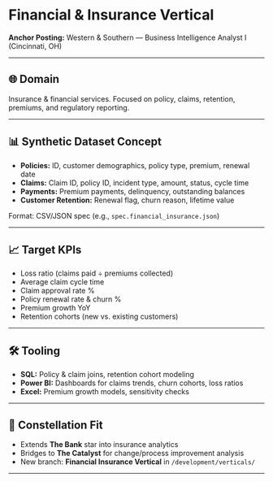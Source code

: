 # Financial & Insurance Vertical  
**Anchor Posting:** Western & Southern — Business Intelligence Analyst I (Cincinnati, OH)

---

## 🌐 Domain
Insurance & financial services. Focused on policy, claims, retention, premiums, and regulatory reporting.

---

## 📊 Synthetic Dataset Concept
- **Policies:** ID, customer demographics, policy type, premium, renewal date  
- **Claims:** Claim ID, policy ID, incident type, amount, status, cycle time  
- **Payments:** Premium payments, delinquency, outstanding balances  
- **Customer Retention:** Renewal flag, churn reason, lifetime value  

Format: CSV/JSON spec (e.g., `spec.financial_insurance.json`)  

---

## 📈 Target KPIs
- Loss ratio (claims paid ÷ premiums collected)  
- Average claim cycle time  
- Claim approval rate %  
- Policy renewal rate & churn %  
- Premium growth YoY  
- Retention cohorts (new vs. existing customers)  

---

## 🛠️ Tooling
- **SQL:** Policy & claim joins, retention cohort modeling  
- **Power BI:** Dashboards for claims trends, churn cohorts, loss ratios  
- **Excel:** Premium growth models, sensitivity checks  

---

## 🌌 Constellation Fit
- Extends **The Bank** star into insurance analytics  
- Bridges to **The Catalyst** for change/process improvement analysis  
- New branch: **Financial Insurance Vertical** in `/development/verticals/`  

---

